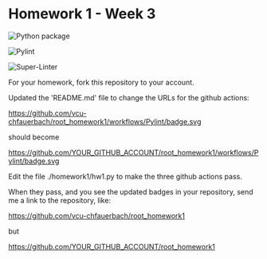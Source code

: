 # Homework 1 - Week 3

![Python package](https://github.com/vcu-vana/root_homework1/workflows/Python%20package/badge.svg)

![Pylint](https://github.com/vcu-vana/root_homework1/workflows/Pylint/badge.svg)

![Super-Linter](https://github.com/vcu-vana/root_homework1/workflows/Super-Linter/badge.svg)

For your homework, fork this repository to your account.

Updated the 'README.md' file to change the URLs for the github actions:

https://github.com/vcu-chfauerbach/root_homework1/workflows/Pylint/badge.svg

should become

https://github.com/YOUR_GITHUB_ACCOUNT/root_homework1/workflows/Pylint/badge.svg

Edit the file ./homework1/hw1.py to make the three github actions pass.

When they pass, and you see the updated badges in your repository, send me a link to the repository, like:

https://github.com/vcu-chfauerbach/root_homework1

but

https://github.com/YOUR_GITHUB_ACCOUNT/root_homework1
